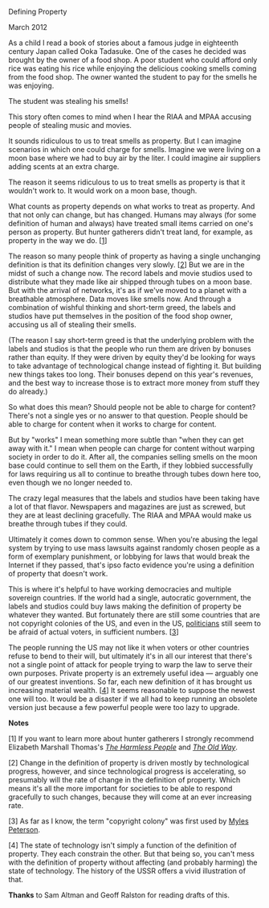 Defining Property

March 2012  
  
As a child I read a book of stories about a famous judge in eighteenth
century Japan called Ooka Tadasuke. One of the cases he decided
was brought by the owner of a food shop. A poor student who could
afford only rice was eating his rice while enjoying the delicious
cooking smells coming from the food shop. The owner wanted the
student to pay for the smells he was enjoying.  
  
The student was
stealing his smells!  
  
This story often comes to mind when I hear the RIAA and MPAA accusing
people of stealing music and movies.  
  
It sounds ridiculous to us to treat smells as property. But I can
imagine scenarios in which one could charge for smells. Imagine
we were living on a moon base where we had to buy air by the
liter. I could imagine air suppliers adding scents at an extra
charge.  
  
The reason it seems ridiculous to us to treat smells as property
is that it wouldn't work to. It would work on a moon base, though.  
  
What counts as property depends on what works to treat as property.
And that not only can change, but has changed. Humans may always
(for some definition of human and always) have treated small items
carried on one's person as property. But hunter gatherers didn't
treat land, for example, as property in the way we do.
[[1](#f1n)]  
  
The reason so many people think of property as having a single
unchanging definition is that its definition changes very slowly.
[[2](#f2n)]
But we are in the midst of such a change now. The record
labels and movie studios used to distribute what they made like air
shipped through tubes on a moon base. But with the arrival of
networks, it's as if we've moved to a planet with a breathable
atmosphere. Data moves like smells now. And through a combination
of wishful thinking and short-term greed, the labels and studios
have put themselves in the position of the food shop owner, accusing
us all of stealing their smells.  
  
(The reason I say short-term greed is that the underlying problem
with the labels and studios is that the people who run them are
driven by bonuses rather than equity. If they were driven by equity
they'd be looking for ways to take advantage of technological change
instead of fighting it. But building new things takes too long.
Their bonuses depend on this year's revenues, and the best way to
increase those is to extract more money from stuff they do already.)  
  
So what does this mean? Should people not be able to charge for
content? There's not a single yes or no answer to that question.
People should be able to charge for content when it works to charge
for content.  
  
But by "works" I mean something more subtle than "when they can get
away with it." I mean when people can charge for content without
warping society in order to do it. After all, the companies selling
smells on the moon base could continue to sell them on the Earth,
if they lobbied successfully for laws requiring us all to continue
to breathe through tubes down here too, even though we no longer
needed to.  
  
The crazy legal measures that the labels and studios have been
taking have a lot of that flavor. Newspapers and magazines are
just as screwed, but they are at least declining gracefully. The
RIAA and MPAA would make us breathe through tubes if they could.  
  
Ultimately it comes down to common sense. When you're abusing the
legal system by trying to use mass lawsuits against randomly chosen
people as a form of exemplary punishment, or lobbying for laws
that would break the Internet if they passed, that's ipso facto
evidence you're using a definition of property that doesn't work.  
  
This is where it's helpful to have working democracies and multiple
sovereign countries. If the world had a single, autocratic government,
the labels and studios could buy laws making the definition of
property be whatever they wanted. But fortunately there are still
some countries that are not copyright colonies of the US, and even
in the US, [politicians](http://tctechcrunch2011.files.wordpress.com/2012/01/congress-on-sopa-done.png)
still seem to be afraid of actual voters, in sufficient numbers.
[[3](#f3n)]  
  
The people running the US may not like it when voters or other
countries refuse to bend to their will, but ultimately it's in all
our interest that there's not a single point of attack for people
trying to warp the law to serve their own purposes. Private property
is an extremely useful idea — arguably one of our greatest inventions.
So far, each new definition of it has brought us increasing material
wealth.
[[4](#f4n)]
It seems reasonable to suppose the newest one will
too. It would be a disaster if we all had to keep running an
obsolete version just because a few powerful people were too lazy
to upgrade.  
  
  
  
  
  
  
  
**Notes**  
  
[1]
If you want to learn more about hunter gatherers I strongly
recommend Elizabeth Marshall Thomas's [*The
Harmless People*](http://www.amazon.com/Harmless-People-Elizabeth-Marshall-Thomas/dp/0394427793) and [*The
Old Way*](http://www.amazon.com/Old-Way-Story-First-People/dp/0374225524).  
  
[2]
Change in the definition of property is driven mostly by
technological progress, however, and since technological progress
is accelerating, so presumably will the rate of change in the
definition of property. Which means it's all the more important
for societies to be able to respond gracefully to such changes,
because they will come at an ever increasing rate.  
  
[3]
As far as I know, the term "copyright colony" was first used
by [Myles
Peterson](http://torrentfreak.com/australia-us-copyright-colony-or-just-a-good-friend-120121/).  
  
[4]
The state of technology isn't simply a function of
the definition of property. They each constrain the other. But
that being so, you can't mess with the definition of property without
affecting (and probably harming) the state of technology. The
history of the USSR offers a vivid illustration of that.  
  
**Thanks** to Sam Altman and Geoff Ralston for reading drafts
of this.  
  
